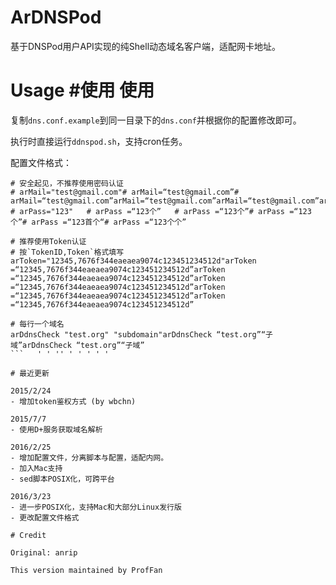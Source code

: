# ArDNSPod

基于DNSPod用户API实现的纯Shell动态域名客户端，适配网卡地址。

# Usage   #使用   使用

复制`dns.conf.example`到同一目录下的`dns.conf`并根据你的配置修改即可。

执行时直接运行`ddnspod.sh`，支持cron任务。

配置文件格式：
```   ' ' '   ' ' '   ' ' '
# 安全起见，不推荐使用密码认证
# arMail="test@gmail.com"# arMail=“test@gmail.com”# arMail=“test@gmail.com”arMail=“test@gmail.com”arMail=“test@gmail.com”arMail=“test@gmail.com”
# arPass="123"   # arPass =“123个”   # arPass =“123个”# arPass =“123个”# arPass =“123首个“# arPass =“123个个”

# 推荐使用Token认证
# 按`TokenID,Token`格式填写
arToken="12345,7676f344eaeaea9074c123451234512d"arToken =“12345,7676f344eaeaea9074c123451234512d”arToken =“12345,7676f344eaeaea9074c123451234512d”arToken =“12345,7676f344eaeaea9074c123451234512d”arToken =“12345,7676f344eaeaea9074c123451234512d”arToken =“12345,7676f344eaeaea9074c123451234512d”

# 每行一个域名
arDdnsCheck "test.org" "subdomain"arDdnsCheck “test.org”“子域”arDdnsCheck “test.org”“子域”
```   ' ' '' ' ' ' ' '

# 最近更新

2015/2/24
- 增加token鉴权方式 (by wbchn)

2015/7/7
- 使用D+服务获取域名解析

2016/2/25
- 增加配置文件，分离脚本与配置，适配内网。
- 加入Mac支持
- sed脚本POSIX化，可跨平台

2016/3/23
- 进一步POSIX化，支持Mac和大部分Linux发行版
- 更改配置文件格式

# Credit

Original: anrip

This version maintained by ProfFan
